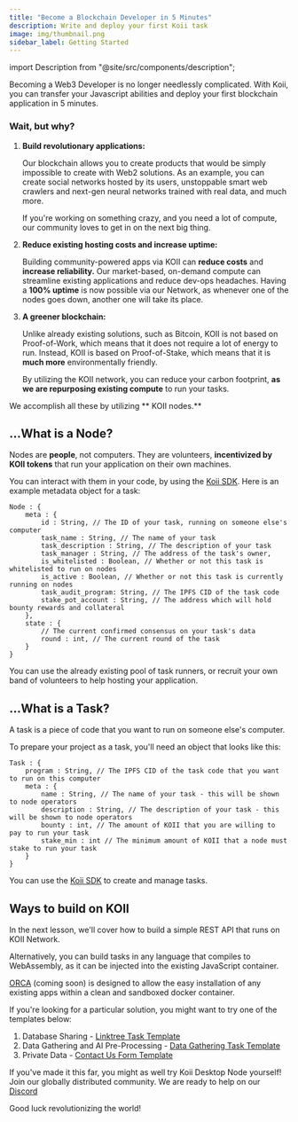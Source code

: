 ```yaml
---
title: "Become a Blockchain Developer in 5 Minutes"
description: Write and deploy your first Koii task
image: img/thumbnail.png
sidebar_label: Getting Started
---
```


import Description from "@site/src/components/description";

Becoming a Web3 Developer is no longer needlessly complicated. With Koii, you can transfer your Javascript abilities and deploy your first blockchain application in 5 minutes.

### Wait, but why?

1.  **Build revolutionary applications:**

    Our blockchain allows you to create products that would be simply impossible to create with Web2 solutions. As an example, you can create social networks hosted by its users, unstoppable smart web crawlers and next-gen neural networks trained with real data, and much more.

    If you're working on something crazy, and you need a lot of compute, our community loves to get in on the next big thing.

1.  **Reduce existing hosting costs and increase uptime:**

    Building community-powered apps via KOII can **reduce costs** and **increase reliability.**
    Our market-based, on-demand compute can streamline existing applications and reduce dev-ops headaches. Having a **100% uptime** is now possible via our Network, as whenever one of the nodes goes down, another one will take its place.

<!-- add line break below -->

3.  **A greener blockchain:**

    Unlike already existing solutions, such as Bitcoin, KOII is not based on Proof-of-Work, which means that it does not require a lot of energy to run. Instead, KOII is based on Proof-of-Stake, which means that it is **much more** environmentally friendly.

    By utilizing the KOII network, you can reduce your carbon footprint, **as we are repurposing existing compute** to run your tasks.

We accomplish all these by utilizing ** KOII nodes.**

## ...What is a Node?

Nodes are **people**, not computers. They are volunteers, **incentivized by KOII tokens** that run your application on their own machines.

You can interact with them in your code, by using the [Koii SDK](/develop/koii-sdk/overview/). Here is an example metadata object for a task:

```
Node : {
    meta : {
        id : String, // The ID of your task, running on someone else's computer
        task_name : String, // The name of your task
        task_description : String, // The description of your task
        task_manager : String, // The address of the task's owner,
        is_whitelisted : Boolean, // Whether or not this task is whitelisted to run on nodes
        is_active : Boolean, // Whether or not this task is currently running on nodes
        task_audit_program: String, // The IPFS CID of the task code
        stake_pot_account : String, // The address which will hold bounty rewards and collateral
    },
    state : {
        // The current confirmed consensus on your task's data
        round : int, // The current round of the task
    }
}
```

You can use the already existing pool of task runners, or recruit your own band of volunteers to help hosting your application.

## ...What is a Task?

A task is a piece of code that you want to run on someone else's computer.

To prepare your project as a task, you'll need an object that looks like this:

```
Task : {
    program : String, // The IPFS CID of the task code that you want to run on this computer
    meta : {
        name : String, // The name of your task - this will be shown to node operators
        description : String, // The description of your task - this will be shown to node operators
        bounty : int, // The amount of KOII that you are willing to pay to run your task
        stake_min : int // The minimum amount of KOII that a node must stake to run your task
    }
}
```

You can use the [Koii SDK](/develop/koii-sdk/overview/) to create and manage tasks.

<!-- line break -->

## Ways to build on KOII

In the next lesson, we'll cover how to build a simple REST API that runs on KOII Network.

Alternatively, you can build tasks in any language that compiles to WebAssembly, as it can be injected into the existing JavaScript container.

[ORCA](/orca) (coming soon) is designed to allow the easy installation of any existing apps within a clean and sandboxed docker container.

If you're looking for a particular solution, you might want to try one of the templates below:

1. Database Sharing - [Linktree Task Template](/)
2. Data Gathering and AI Pre-Processing - [Data Gathering Task Template](/)
3. Private Data - [Contact Us Form Template](/)

If you've made it this far, you might as well try Koii Desktop Node yourself! Join our globally distributed community. We are ready to help on our [Discord](https://discord.gg/koii)

Good luck revolutionizing the world!
